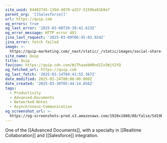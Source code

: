 ```yaml
---
site_uuid: 84402745-139d-4879-a257-5159ba81b9e7
parent_org: '[[Salesforce]]'
url: https://quip.com
og_errors: true
og_last_error: '2025-03-08T20:39:42.623Z'
og_error_message: HTTP error 401
jina_last_request: '2025-03-09T06:45:03.924Z'
jina_error: fetch failed
image: >-
  https://quip-marketing.com/_next/static/_/static/images/social-share-quip.6fbc4455618f010b057181f0fb13fd87.png
site_name: Quip
title: Quip
favicon: https://quip-cdn.com/WjThaaebHRnd1Ix5WjV2YQ
og_fetched_url: https://quip.com
og_last_fetch: '2025-03-14T04:41:55.367Z'
date_modified: 2025-03-24T00:00:00.000Z
date_created: '2025-03-30T05:44:14.856Z'
tags:
  - Productivity
  - Advanced-Documents
  - Networked-Notes
  - Asynchronous-Communication
og_screenshot_url: >-
  https://og-screenshots-prod.s3.amazonaws.com/1920x1080/80/false/5d19b240cdbe5d57f0e0625adb76852d2008f9191ac10194ad31c4936057151d.jpeg
---
```


One of the [[Advanced Documents]], with a specialty in [[Realtime Collaboration]] and [[Salesforce]] integration.

